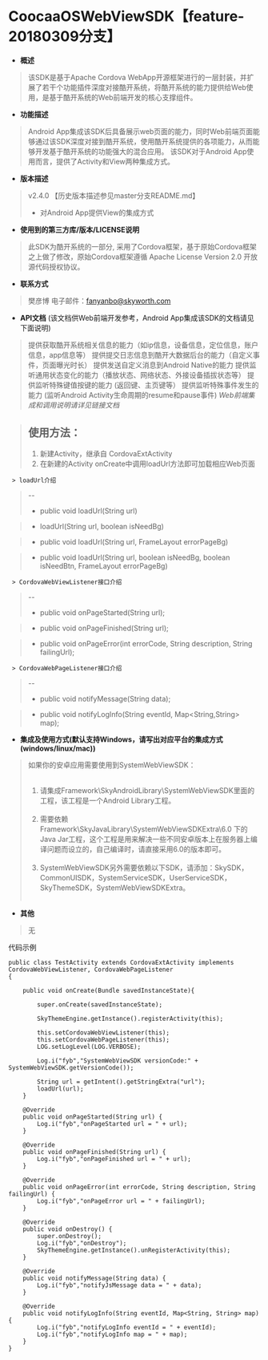 # CoocaaOSWebViewSDK【feature-20180309分支】

- **概述**
 > 该SDK是基于Apache Cordova WebApp开源框架进行的一层封装，并扩展了若干个功能插件深度对接酷开系统，将酷开系统的能力提供给Web使用，是基于酷开系统的Web前端开发的核心支撑组件。

- **功能描述**
 > Android App集成该SDK后具备展示web页面的能力，同时Web前端页面能够通过该SDK深度对接到酷开系统，使用酷开系统提供的各项能力，从而能够开发基于酷开系统的功能强大的混合应用。
 > 该SDK对于Android App使用而言，提供了Activity和View两种集成方式。

- **版本描述**
 
>  v2.4.0 【历史版本描述参见master分支README.md】
> * 对Android App提供View的集成方式<br/>
 
 - **使用到的第三方库/版本/LICENSE说明**
 > 此SDK为酷开系统的一部分, 采用了Cordova框架，基于原始Cordova框架之上做了修改，原始Cordova框架遵循 Apache License Version 2.0 开放源代码授权协议。

- **联系方式**
 > 樊彦博  电子邮件：fanyanbo@skyworth.com

- **API文档** (该文档供Web前端开发参考，Android App集成该SDK的文档请见下面说明)
> 提供获取酷开系统相关信息的能力（如ip信息，设备信息，定位信息，账户信息，app信息等）
> 提供提交日志信息到酷开大数据后台的能力（自定义事件，页面曝光时长）
> 提供发送自定义消息到Android Native的能力
> 提供监听通用状态变化的能力（播放状态、网络状态、外接设备插拔状态等）
> 提供监听特殊键值按键的能力 (返回键、主页键等）
> 提供监听特殊事件发生的能力 (监听Android Activity生命周期的resume和pause事件)
*Web前端集成和调用说明请详见链接文档*

 > 使用方法：<br/>
 > -- 
 > 1. 新建Activity，继承自 CordovaExtActivity <br/>
 > 2. 在新建的Activity onCreate中调用loadUrl方法即可加载相应Web页面 <br/>

     > loadUrl介绍
 > -- 
 > * public void loadUrl(String url)<br/>
<!-- 加载web页面，不带系统背景，采用默认的错误页面背景，错误页上有“去连网”或“刷新试试”按钮 -->
 > * loadUrl(String url, boolean isNeedBg)<br/>
<!-- 加载web页面，第二个参数决定是否带系统背景，采用默认的错误页面背景，错误页上有“去连网”或“刷新试试”按钮 -->
 > * public void loadUrl(String url, FrameLayout errorPageBg)<br/>
<!-- 加载web页面，不带系统背景，第二个参数决定是否采用默认的错误页面背景，错误页上有“去连网”或“刷新试试”按钮 -->
 > * public void loadUrl(String url, boolean isNeedBg, boolean isNeedBtn, FrameLayout errorPageBg)<br/>
<!-- 加载web页面，第二个参数决定是否带系统背景，第三个参数决定是否在错误页上显示“去连网”或“刷新试试”按钮，第四个参数决定是否采用默认的错误页面背景 -->

     > CordovaWebViewListener接口介绍
 > -- 
 > * public void onPageStarted(String url);<br/>
<!-- web页面开始加载的消息回调 -->
 > * public void onPageFinished(String url);<br/>
<!-- web页面完成加载的消息回调 -->
 > * public void onPageError(int errorCode, String description, String failingUrl);<br/>
<!-- web页面加载错误时的消息回调  -->

     > CordovaWebPageListener接口介绍
 > -- 
 > * public void notifyMessage(String data);<br/>
 <!-- 来自Web页面的消息通知 -->
 > * public void notifyLogInfo(String eventId, Map<String,String> map);<br/>
 <!-- 来自Web页面的日志信息 -->



- **集成及使用方式(默认支持Windows，请写出对应平台的集成方式(windows/linux/mac))**
 > 如果你的安卓应用需要使用到SystemWebViewSDK：<br/><br/>
 > 1. 请集成Framework\SkyAndroidLibrary\SystemWebViewSDK里面的工程，该工程是一个Android Library工程。<br/><br/>
 > 2. 需要依赖 Framework\SkyJavaLibrary\SystemWebViewSDKExtra\6.0 下的Java Jar工程，这个工程是用来解决一些不同安卓版本上在服务器上编译问题而设立的，自己编译时，请直接采用6.0的版本即可。<br/><br/>
 > 3. SystemWebViewSDK另外需要依赖以下SDK，请添加：SkySDK，CommonUISDK，SystemServiceSDK，UserServiceSDK，SkyThemeSDK，SystemWebViewSDKExtra。<br/><br/>

- **其他**
 > 无 

代码示例

```
public class TestActivity extends CordovaExtActivity implements CordovaWebViewListener, CordovaWebPageListener
{	
	
	public void onCreate(Bundle savedInstanceState){

        super.onCreate(savedInstanceState);

        SkyThemeEngine.getInstance().registerActivity(this);

        this.setCordovaWebViewListener(this);
        this.setCordovaWebPageListener(this);  
        LOG.setLogLevel(LOG.VERBOSE);

		Log.i("fyb","SystemWebViewSDK versionCode:" + SystemWebViewSDK.getVersionCode());
        
        String url = getIntent().getStringExtra("url");	
		loadUrl(url);
    }

	@Override
	public void onPageStarted(String url) {
		Log.i("fyb","onPageStarted url = " + url);
	}

	@Override
	public void onPageFinished(String url) {
		Log.i("fyb","onPageFinished url = " + url);	
	}

	@Override
	public void onPageError(int errorCode, String description, String failingUrl) {
		Log.i("fyb","onPageError url = " + failingUrl);
	}

	@Override
	public void onDestroy() {
		super.onDestroy();		
		Log.i("fyb","onDestroy");		
		SkyThemeEngine.getInstance().unRegisterActivity(this);
	}

	@Override
	public void notifyMessage(String data) {
		Log.i("fyb","notifyJsMessage data = " + data);
	}

	@Override
	public void notifyLogInfo(String eventId, Map<String, String> map) {
		Log.i("fyb","notifyLogInfo eventId = " + eventId);
		Log.i("fyb","notifyLogInfo map = " + map);
	}
}
```
